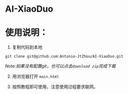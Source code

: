 # AI-XiaoDuo

# 使用说明：

1. 复制代码到本地
```
git clone git@github.com:Antonio-JtZhou/AI-XiaoDuo.git
```
_Note:如果没有配置git，也可以点击```download zip```完成下载_


2. 用浏览器打开 ```main.html```


3. 按照教程即可使用，注意使用过程要求联网。
